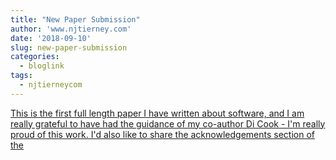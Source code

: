 ```yaml
---
title: "New Paper Submission"
author: 'www.njtierney.com'
date: '2018-09-10'
slug: new-paper-submission
categories:
  - bloglink
tags:
  - njtierneycom
---
```


[This is the first full length paper I have written about software, and I am really grateful to have had the guidance of my co-author Di Cook - I'm really proud of this work. I'd also like to share the acknowledgements section of the<i class="fas fa-external-link-alt"></i>](https://www.njtierney.com/post/2018/09/10/tidy-missing-data/)

